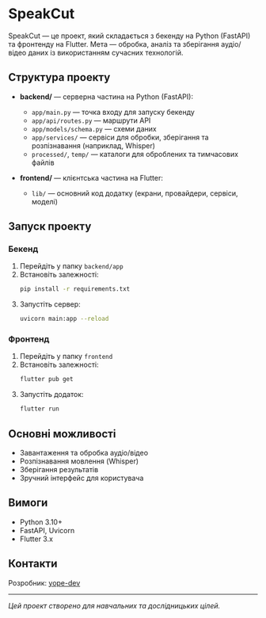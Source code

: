 # SpeakCut

SpeakCut — це проект, який складається з бекенду на Python (FastAPI) та фронтенду на Flutter. Мета — обробка, аналіз та зберігання аудіо/відео даних із використанням сучасних технологій.

## Структура проекту

- **backend/** — серверна частина на Python (FastAPI):
  - `app/main.py` — точка входу для запуску бекенду
  - `app/api/routes.py` — маршрути API
  - `app/models/schema.py` — схеми даних
  - `app/services/` — сервіси для обробки, зберігання та розпізнавання (наприклад, Whisper)
  - `processed/`, `temp/` — каталоги для оброблених та тимчасових файлів

- **frontend/** — клієнтська частина на Flutter:
  - `lib/` — основний код додатку (екрани, провайдери, сервіси, моделі)

## Запуск проекту

### Бекенд
1. Перейдіть у папку `backend/app`
2. Встановіть залежності:
   ```bash
   pip install -r requirements.txt
   ```
3. Запустіть сервер:
   ```bash
   uvicorn main:app --reload
   ```

### Фронтенд
1. Перейдіть у папку `frontend`
2. Встановіть залежності:
   ```bash
   flutter pub get
   ```
3. Запустіть додаток:
   ```bash
   flutter run
   ```

## Основні можливості
- Завантаження та обробка аудіо/відео
- Розпізнавання мовлення (Whisper)
- Зберігання результатів
- Зручний інтерфейс для користувача

## Вимоги
- Python 3.10+
- FastAPI, Uvicorn
- Flutter 3.x

## Контакти
Розробник: [yope-dev](https://github.com/yope-dev)

---

_Цей проект створено для навчальних та дослідницьких цілей._
